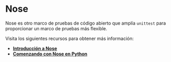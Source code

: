 # Nose

Nose es otro marco de pruebas de código abierto que amplía `unittest` para proporcionar un marco de pruebas más flexible.

Visita los siguientes recursos para obtener más información:

- **[Introducción a Nose](https://nose.readthedocs.io/en/latest/)**
- **[Comenzando con Nose en Python](https://www.lambdatest.com/blog/selenium-python-nose-tutorial/)**
